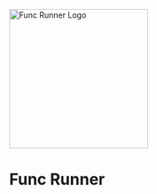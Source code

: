 <img src="https://www.funcrunner.com/assets/func_runner-52a81847.svg" width="250px" alt="Func Runner Logo"/>

# Func Runner

